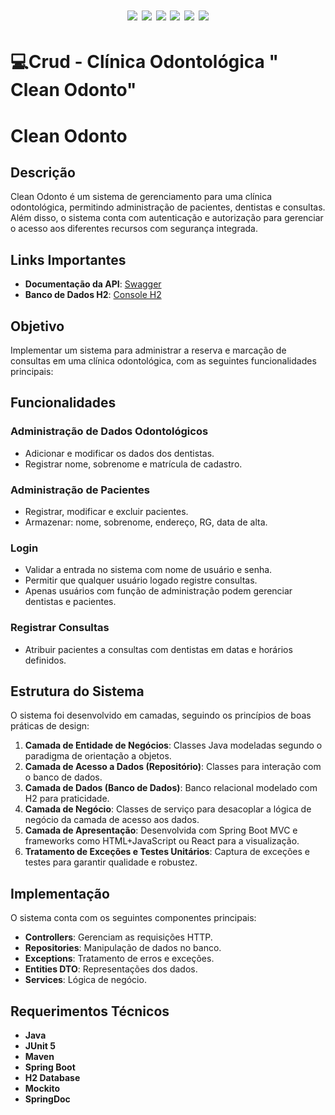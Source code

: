 <h1 align="center"> <img src="https://img.shields.io/badge/Java-ED8B00?style=for-the-badge&logo=java&logoColor=white"/> <img src="https://img.shields.io/badge/Spring_Boot-F2F4F9?style=for-the-badge&logo=spring-boot"/> <img src="https://img.shields.io/badge/Junit5-25A162?style=for-the-badge&logo=junit5&logoColor=white"/> <img src="https://img.shields.io/badge/apache_maven-C71A36?style=for-the-badge&logo=apachemaven&logoColor=white"/> <img src="https://img.shields.io/badge/Postman-FF6C37?style=for-the-badge&logo=Postman&logoColor=white"/> <img src="https://img.shields.io/badge/GitHub-100000?style=for-the-badge&logo=github&logoColor=white"/>
</h1>

# <g-emoji class="g-emoji" alias="computer" fallback-src="https://github.githubassets.com/images/icons/emoji/unicode/1f4bb.png">💻</g-emoji>Crud - Clínica Odontológica " Clean Odonto"

# Clean Odonto

## Descrição

Clean Odonto é um sistema de gerenciamento para uma clínica odontológica, permitindo administração de pacientes, dentistas e consultas. Além disso, o sistema conta com autenticação e autorização para gerenciar o acesso aos diferentes recursos com segurança integrada.

## Links Importantes

- **Documentação da API**: [Swagger](http://localhost:8080/api-clean/swagger-ui/index.html)
- **Banco de Dados H2**: [Console H2](http://localhost:8080/api-clean/h2-console)

## Objetivo

Implementar um sistema para administrar a reserva e marcação de consultas em uma clínica odontológica, com as seguintes funcionalidades principais:

## Funcionalidades

### Administração de Dados Odontológicos

- Adicionar e modificar os dados dos dentistas.
- Registrar nome, sobrenome e matrícula de cadastro.

### Administração de Pacientes

- Registrar, modificar e excluir pacientes.
- Armazenar: nome, sobrenome, endereço, RG, data de alta.

### Login

- Validar a entrada no sistema com nome de usuário e senha.
- Permitir que qualquer usuário logado registre consultas.
- Apenas usuários com função de administração podem gerenciar dentistas e pacientes.

### Registrar Consultas

- Atribuir pacientes a consultas com dentistas em datas e horários definidos.

## Estrutura do Sistema

O sistema foi desenvolvido em camadas, seguindo os princípios de boas práticas de design:

1. **Camada de Entidade de Negócios**: Classes Java modeladas segundo o paradigma de orientação a objetos.
2. **Camada de Acesso a Dados (Repositório)**: Classes para interação com o banco de dados.
3. **Camada de Dados (Banco de Dados)**: Banco relacional modelado com H2 para praticidade.
4. **Camada de Negócio**: Classes de serviço para desacoplar a lógica de negócio da camada de acesso aos dados.
5. **Camada de Apresentação**: Desenvolvida com Spring Boot MVC e frameworks como HTML+JavaScript ou React para a visualização.
6. **Tratamento de Exceções e Testes Unitários**: Captura de exceções e testes para garantir qualidade e robustez.

## Implementação

O sistema conta com os seguintes componentes principais:

- **Controllers**: Gerenciam as requisições HTTP.
- **Repositories**: Manipulação de dados no banco.
- **Exceptions**: Tratamento de erros e exceções.
- **Entities DTO**: Representações dos dados.
- **Services**: Lógica de negócio.

## Requerimentos Técnicos

- **Java**
- **JUnit 5**
- **Maven**
- **Spring Boot**
- **H2 Database**
- **Mockito**
- **SpringDoc**

